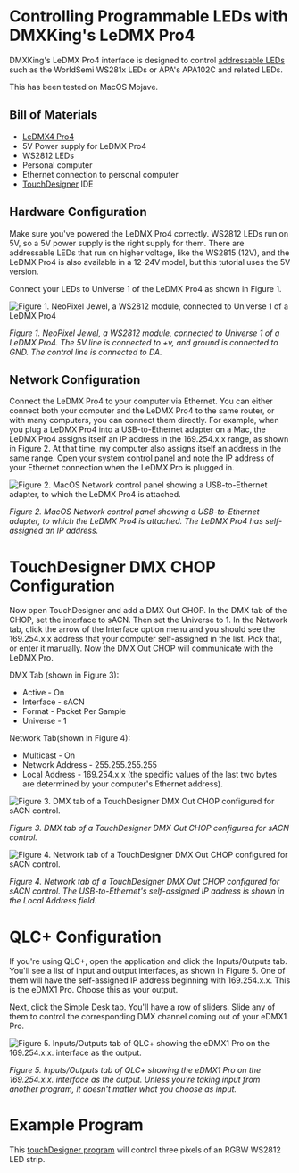 # Controlling Programmable LEDs with DMXKing's LeDMX Pro4 
DMXKing's LeDMX Pro4 interface is designed to control [addressable LEDs](https://tigoe.github.io/LightProjects/addressable-leds.html) such as the WorldSemi WS281x LEDs or APA's APA102C and related LEDs. 

This has been tested on MacOS Mojave.

## Bill of Materials

* [LeDMX4 Pro4](https://dmxking.com/led-pixel-control/ledmx4-pro) 
* 5V Power supply for LeDMX Pro4
* WS2812 LEDs
* Personal computer
* Ethernet connection to personal computer
* [TouchDesigner](https://derivative.ca/product) IDE

## Hardware Configuration
Make sure you've powered the LeDMX Pro4 correctly. WS2812 LEDs run on 5V, so a 5V power supply is the right supply for them. There are addressable LEDs that run on higher voltage, like the WS2815 (12V), and the LeDMX Pro4 is also available in a 12-24V model, but this tutorial uses the 5V version. 

Connect your LEDs to Universe 1 of the LeDMX Pro4 as shown in Figure 1.

![Figure 1. NeoPixel Jewel, a WS2812 module, connected to Universe 1 of a LeDMX Pro4](img/ledmxpro4-neopixel-jewel.jpg)

_Figure 1. NeoPixel Jewel, a WS2812 module, connected to Universe 1 of a LeDMX Pro4. The 5V line is connected to +v, and ground is connected to GND. The control line is connected to DA._ 

## Network Configuration
 Connect the LeDMX Pro4 to your computer via Ethernet. You can either connect both your computer and the LeDMX Pro4 to the same router, or with many computers, you can connect them directly. For example, when you plug a LeDMX Pro4 into a USB-to-Ethernet adapter on a Mac, the LeDMX Pro4 assigns itself an IP address in the 169.254.x.x range, as shown in Figure 2. At that time, my computer also assigns itself an address in the same range. Open your system control panel and note the IP address of your Ethernet connection when the LeDMX Pro is plugged in.

 ![Figure 2. MacOS Network control panel showing a USB-to-Ethernet adapter, to which the LeDMX Pro4 is attached.](img/macos-usb-ethernet-control-config.png)

_Figure 2. MacOS Network control panel showing a USB-to-Ethernet adapter, to which the LeDMX Pro4 is attached. The LeDMX Pro4 has self-assigned an IP address._ 

# TouchDesigner DMX CHOP Configuration
Now open TouchDesigner and add a DMX Out CHOP. In the DMX tab of the CHOP, set the interface to sACN. Then set the Universe to 1. In the Network tab, click the arrow of the Interface option menu and you should see the 169.254.x.x address that your computer self-assigned in the list. Pick that, or enter it manually. Now the DMX Out CHOP will communicate with the LeDMX Pro. 

DMX Tab (shown in Figure 3):
* Active - On  
* Interface - sACN
* Format - Packet Per Sample
* Universe - 1

Network Tab(shown in Figure 4):
* Multicast - On
* Network Address - 255.255.255.255
* Local Address - 169.254.x.x (the specific values of the last two bytes are determined by your computer's Ethernet address).


 ![Figure 3. DMX tab of a TouchDesigner DMX Out CHOP configured for sACN control.](img/DMX-CHOP-DMX-tab.png)

_Figure 3. DMX tab of a TouchDesigner DMX Out CHOP configured for sACN control._ 

![Figure 4. Network tab of a TouchDesigner DMX Out CHOP configured for sACN control.](img/DMX-CHOP-network-tab.png)

_Figure 4. Network tab of a TouchDesigner DMX Out CHOP configured for sACN control. The USB-to-Ethernet's self-assigned IP address is shown in the Local Address field._ 

# QLC+ Configuration
If you're using QLC+, open the application and click the Inputs/Outputs tab. You'll see a list of input and output interfaces, as shown in Figure 5. One of them will have the self-assigned IP address beginning with 169.254.x.x. This is the eDMX1 Pro. Choose this as your output. 

Next, click the Simple Desk tab. You'll have a row of sliders. Slide any of them to control the corresponding DMX channel coming out of your eDMX1 Pro. 

![Figure 5. Inputs/Outputs tab of QLC+ showing the eDMX1 Pro on the 169.254.x.x. interface as the output.](img/edmd1-pro-qlc-plus-config.png)

_Figure 5. Inputs/Outputs tab of QLC+ showing the eDMX1 Pro on the 169.254.x.x. interface as the output. Unless you're taking input from another program, it doesn't matter what you choose as input._ 

# Example Program
This [touchDesigner program](https://github.com/tigoe/DMX-Examples/TouchDesigner-Examples/LeDMX-pro-RGBW_Fixtures.toe)  will control three pixels of an RGBW WS2812 LED strip. 
